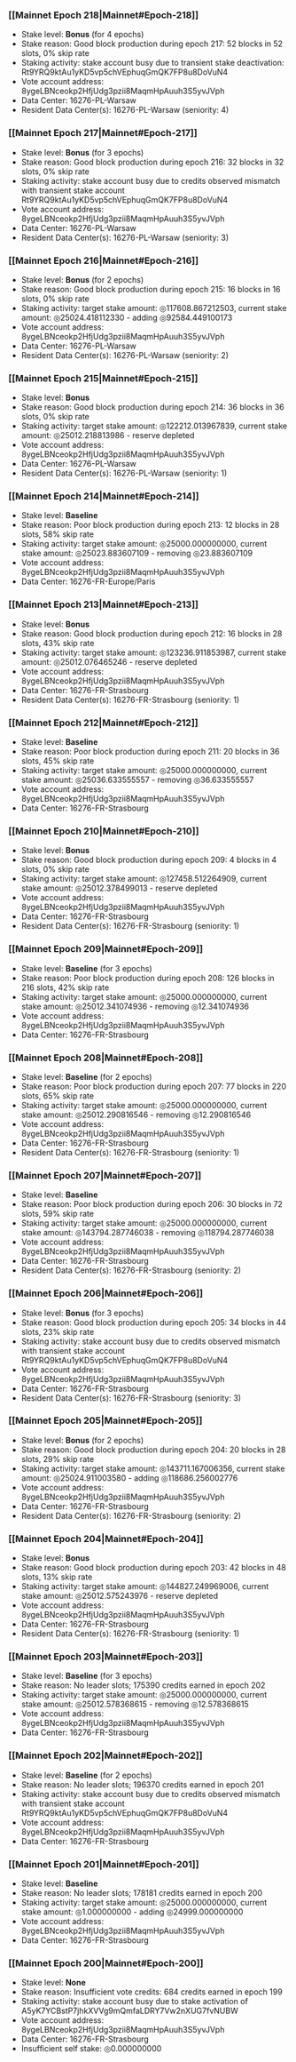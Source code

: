 ### [[Mainnet Epoch 218|Mainnet#Epoch-218]]
* Stake level: **Bonus** (for 4 epochs)
* Stake reason: Good block production during epoch 217: 52 blocks in 52 slots, 0% skip rate
* Staking activity: stake account busy due to transient stake deactivation: Rt9YRQ9ktAu1yKD5vp5chVEphuqGmQK7FP8u8DoVuN4
* Vote account address: 8ygeLBNceokp2HfjUdg3pzii8MaqmHpAuuh3S5yvJVph
* Data Center: 16276-PL-Warsaw
* Resident Data Center(s): 16276-PL-Warsaw (seniority: 4)
### [[Mainnet Epoch 217|Mainnet#Epoch-217]]
* Stake level: **Bonus** (for 3 epochs)
* Stake reason: Good block production during epoch 216: 32 blocks in 32 slots, 0% skip rate
* Staking activity: stake account busy due to credits observed mismatch with transient stake account Rt9YRQ9ktAu1yKD5vp5chVEphuqGmQK7FP8u8DoVuN4
* Vote account address: 8ygeLBNceokp2HfjUdg3pzii8MaqmHpAuuh3S5yvJVph
* Data Center: 16276-PL-Warsaw
* Resident Data Center(s): 16276-PL-Warsaw (seniority: 3)
### [[Mainnet Epoch 216|Mainnet#Epoch-216]]
* Stake level: **Bonus** (for 2 epochs)
* Stake reason: Good block production during epoch 215: 16 blocks in 16 slots, 0% skip rate
* Staking activity: target stake amount: ◎117608.867212503, current stake amount: ◎25024.418112330 - adding ◎92584.449100173
* Vote account address: 8ygeLBNceokp2HfjUdg3pzii8MaqmHpAuuh3S5yvJVph
* Data Center: 16276-PL-Warsaw
* Resident Data Center(s): 16276-PL-Warsaw (seniority: 2)
### [[Mainnet Epoch 215|Mainnet#Epoch-215]]
* Stake level: **Bonus**
* Stake reason: Good block production during epoch 214: 36 blocks in 36 slots, 0% skip rate
* Staking activity: target stake amount: ◎122212.013967839, current stake amount: ◎25012.218813986 - reserve depleted
* Vote account address: 8ygeLBNceokp2HfjUdg3pzii8MaqmHpAuuh3S5yvJVph
* Data Center: 16276-PL-Warsaw
* Resident Data Center(s): 16276-PL-Warsaw (seniority: 1)
### [[Mainnet Epoch 214|Mainnet#Epoch-214]]
* Stake level: **Baseline**
* Stake reason: Poor block production during epoch 213: 12 blocks in 28 slots, 58% skip rate
* Staking activity: target stake amount: ◎25000.000000000, current stake amount: ◎25023.883607109 - removing ◎23.883607109
* Vote account address: 8ygeLBNceokp2HfjUdg3pzii8MaqmHpAuuh3S5yvJVph
* Data Center: 16276-FR-Europe/Paris
### [[Mainnet Epoch 213|Mainnet#Epoch-213]]
* Stake level: **Bonus**
* Stake reason: Good block production during epoch 212: 16 blocks in 28 slots, 43% skip rate
* Staking activity: target stake amount: ◎123236.911853987, current stake amount: ◎25012.076465246 - reserve depleted
* Vote account address: 8ygeLBNceokp2HfjUdg3pzii8MaqmHpAuuh3S5yvJVph
* Data Center: 16276-FR-Strasbourg
* Resident Data Center(s): 16276-FR-Strasbourg (seniority: 1)
### [[Mainnet Epoch 212|Mainnet#Epoch-212]]
* Stake level: **Baseline**
* Stake reason: Poor block production during epoch 211: 20 blocks in 36 slots, 45% skip rate
* Staking activity: target stake amount: ◎25000.000000000, current stake amount: ◎25036.633555557 - removing ◎36.633555557
* Vote account address: 8ygeLBNceokp2HfjUdg3pzii8MaqmHpAuuh3S5yvJVph
* Data Center: 16276-FR-Strasbourg
### [[Mainnet Epoch 210|Mainnet#Epoch-210]]
* Stake level: **Bonus**
* Stake reason: Good block production during epoch 209: 4 blocks in 4 slots, 0% skip rate
* Staking activity: target stake amount: ◎127458.512264909, current stake amount: ◎25012.378499013 - reserve depleted
* Vote account address: 8ygeLBNceokp2HfjUdg3pzii8MaqmHpAuuh3S5yvJVph
* Data Center: 16276-FR-Strasbourg
* Resident Data Center(s): 16276-FR-Strasbourg (seniority: 1)
### [[Mainnet Epoch 209|Mainnet#Epoch-209]]
* Stake level: **Baseline** (for 3 epochs)
* Stake reason: Poor block production during epoch 208: 126 blocks in 216 slots, 42% skip rate
* Staking activity: target stake amount: ◎25000.000000000, current stake amount: ◎25012.341074936 - removing ◎12.341074936
* Vote account address: 8ygeLBNceokp2HfjUdg3pzii8MaqmHpAuuh3S5yvJVph
* Data Center: 16276-FR-Strasbourg
### [[Mainnet Epoch 208|Mainnet#Epoch-208]]
* Stake level: **Baseline** (for 2 epochs)
* Stake reason: Poor block production during epoch 207: 77 blocks in 220 slots, 65% skip rate
* Staking activity: target stake amount: ◎25000.000000000, current stake amount: ◎25012.290816546 - removing ◎12.290816546
* Vote account address: 8ygeLBNceokp2HfjUdg3pzii8MaqmHpAuuh3S5yvJVph
* Data Center: 16276-FR-Strasbourg
* Resident Data Center(s): 16276-FR-Strasbourg (seniority: 1)
### [[Mainnet Epoch 207|Mainnet#Epoch-207]]
* Stake level: **Baseline**
* Stake reason: Poor block production during epoch 206: 30 blocks in 72 slots, 59% skip rate
* Staking activity: target stake amount: ◎25000.000000000, current stake amount: ◎143794.287746038 - removing ◎118794.287746038
* Vote account address: 8ygeLBNceokp2HfjUdg3pzii8MaqmHpAuuh3S5yvJVph
* Data Center: 16276-FR-Strasbourg
* Resident Data Center(s): 16276-FR-Strasbourg (seniority: 2)
### [[Mainnet Epoch 206|Mainnet#Epoch-206]]
* Stake level: **Bonus** (for 3 epochs)
* Stake reason: Good block production during epoch 205: 34 blocks in 44 slots, 23% skip rate
* Staking activity: stake account busy due to credits observed mismatch with transient stake account Rt9YRQ9ktAu1yKD5vp5chVEphuqGmQK7FP8u8DoVuN4
* Vote account address: 8ygeLBNceokp2HfjUdg3pzii8MaqmHpAuuh3S5yvJVph
* Data Center: 16276-FR-Strasbourg
* Resident Data Center(s): 16276-FR-Strasbourg (seniority: 3)
### [[Mainnet Epoch 205|Mainnet#Epoch-205]]
* Stake level: **Bonus** (for 2 epochs)
* Stake reason: Good block production during epoch 204: 20 blocks in 28 slots, 29% skip rate
* Staking activity: target stake amount: ◎143711.167006356, current stake amount: ◎25024.911003580 - adding ◎118686.256002776
* Vote account address: 8ygeLBNceokp2HfjUdg3pzii8MaqmHpAuuh3S5yvJVph
* Data Center: 16276-FR-Strasbourg
* Resident Data Center(s): 16276-FR-Strasbourg (seniority: 2)
### [[Mainnet Epoch 204|Mainnet#Epoch-204]]
* Stake level: **Bonus**
* Stake reason: Good block production during epoch 203: 42 blocks in 48 slots, 13% skip rate
* Staking activity: target stake amount: ◎144827.249969006, current stake amount: ◎25012.575243976 - reserve depleted
* Vote account address: 8ygeLBNceokp2HfjUdg3pzii8MaqmHpAuuh3S5yvJVph
* Data Center: 16276-FR-Strasbourg
* Resident Data Center(s): 16276-FR-Strasbourg (seniority: 1)
### [[Mainnet Epoch 203|Mainnet#Epoch-203]]
* Stake level: **Baseline** (for 3 epochs)
* Stake reason: No leader slots; 175390 credits earned in epoch 202
* Staking activity: target stake amount: ◎25000.000000000, current stake amount: ◎25012.578368615 - removing ◎12.578368615
* Vote account address: 8ygeLBNceokp2HfjUdg3pzii8MaqmHpAuuh3S5yvJVph
* Data Center: 16276-FR-Strasbourg
### [[Mainnet Epoch 202|Mainnet#Epoch-202]]
* Stake level: **Baseline** (for 2 epochs)
* Stake reason: No leader slots; 196370 credits earned in epoch 201
* Staking activity: stake account busy due to credits observed mismatch with transient stake account Rt9YRQ9ktAu1yKD5vp5chVEphuqGmQK7FP8u8DoVuN4
* Vote account address: 8ygeLBNceokp2HfjUdg3pzii8MaqmHpAuuh3S5yvJVph
* Data Center: 16276-FR-Strasbourg
### [[Mainnet Epoch 201|Mainnet#Epoch-201]]
* Stake level: **Baseline**
* Stake reason: No leader slots; 178181 credits earned in epoch 200
* Staking activity: target stake amount: ◎25000.000000000, current stake amount: ◎1.000000000 - adding ◎24999.000000000
* Vote account address: 8ygeLBNceokp2HfjUdg3pzii8MaqmHpAuuh3S5yvJVph
* Data Center: 16276-FR-Strasbourg
### [[Mainnet Epoch 200|Mainnet#Epoch-200]]
* Stake level: **None**
* Stake reason: Insufficient vote credits: 684 credits earned in epoch 199
* Staking activity: stake account busy due to stake activation of A5yK7YCBstP7jhkXVVg9mQmfaLDRY7Vw2nXUG7fvNUBW
* Vote account address: 8ygeLBNceokp2HfjUdg3pzii8MaqmHpAuuh3S5yvJVph
* Data Center: 16276-FR-Strasbourg
* Insufficient self stake: ◎0.000000000